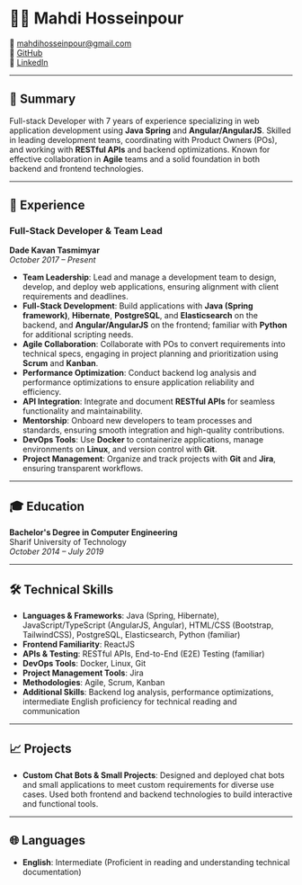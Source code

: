 # 👨‍💻 Mahdi Hosseinpour

📧 [mahdihosseinpour@gmail.com](mailto:mahdihosseinpour@gmail.com)  
🐙 [GitHub](https://github.com/m-hosseinpour)  
🔗 [LinkedIn](https://www.linkedin.com/in/mahdi-hosseinpour-8841b329a/)  

---

## 📝 Summary

Full-stack Developer with 7 years of experience specializing in web application development using **Java Spring** and **Angular/AngularJS**. Skilled in leading development teams, coordinating with Product Owners (POs), and working with **RESTful APIs** and backend optimizations. Known for effective collaboration in **Agile** teams and a solid foundation in both backend and frontend technologies.

---

## 💼 Experience

### **Full-Stack Developer & Team Lead**  
**Dade Kavan Tasmimyar**  
*October 2017 – Present*

- **Team Leadership**: Lead and manage a development team to design, develop, and deploy web applications, ensuring alignment with client requirements and deadlines.
- **Full-Stack Development**: Build applications with **Java (Spring framework)**, **Hibernate**, **PostgreSQL**, and **Elasticsearch** on the backend, and **Angular/AngularJS** on the frontend; familiar with **Python** for additional scripting needs.
- **Agile Collaboration**: Collaborate with POs to convert requirements into technical specs, engaging in project planning and prioritization using **Scrum** and **Kanban**.
- **Performance Optimization**: Conduct backend log analysis and performance optimizations to ensure application reliability and efficiency.
- **API Integration**: Integrate and document **RESTful APIs** for seamless functionality and maintainability.
- **Mentorship**: Onboard new developers to team processes and standards, ensuring smooth integration and high-quality contributions.
- **DevOps Tools**: Use **Docker** to containerize applications, manage environments on **Linux**, and version control with **Git**.
- **Project Management**: Organize and track projects with **Git** and **Jira**, ensuring transparent workflows.

---

## 🎓 Education

**Bachelor's Degree in Computer Engineering**  
Sharif University of Technology  
*October 2014 – July 2019*

---

## 🛠️ Technical Skills

- **Languages & Frameworks**: Java (Spring, Hibernate), JavaScript/TypeScript (AngularJS, Angular), HTML/CSS (Bootstrap, TailwindCSS), PostgreSQL, Elasticsearch, Python (familiar)
- **Frontend Familiarity**: ReactJS
- **APIs & Testing**: RESTful APIs, End-to-End (E2E) Testing (familiar)
- **DevOps Tools**: Docker, Linux, Git
- **Project Management Tools**: Jira
- **Methodologies**: Agile, Scrum, Kanban
- **Additional Skills**: Backend log analysis, performance optimizations, intermediate English proficiency for technical reading and communication

---

## 📈 Projects

- **Custom Chat Bots & Small Projects**: Designed and deployed chat bots and small applications to meet custom requirements for diverse use cases. Used both frontend and backend technologies to build interactive and functional tools.

---

## 🌐 Languages

- **English**: Intermediate (Proficient in reading and understanding technical documentation)
